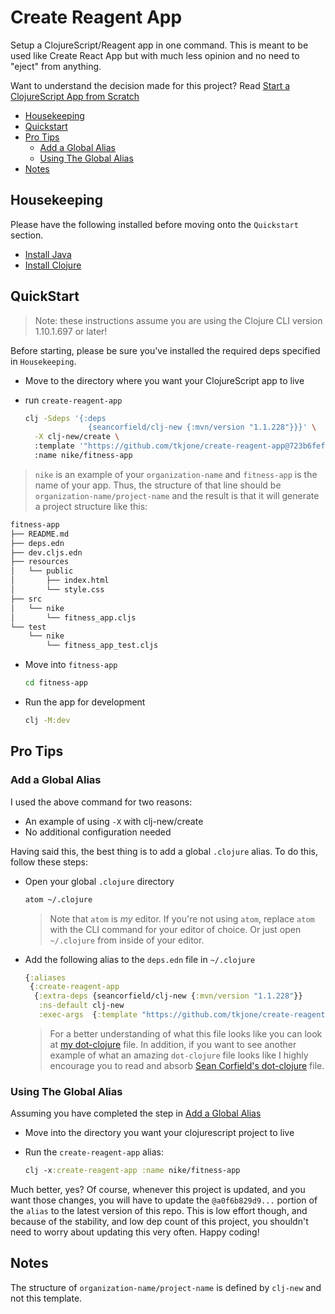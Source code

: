 # Create Reagent App

Setup a ClojureScript/Reagent app in one command.  This is meant to be used like Create React App but with much less opinion and no need to "eject" from anything.

Want to understand the decision made for this project?  Read [Start a ClojureScript App from Scratch]

- [Housekeeping]
- [Quickstart]
- [Pro Tips]
  - [Add a Global Alias]
  - [Using The Global Alias]
- [Notes]

## Housekeeping

Please have the following installed before moving onto the `Quickstart` section.

- [Install Java]
- [Install Clojure]

## QuickStart

> Note: these instructions assume you are using the Clojure CLI version 1.10.1.697 or later!

Before starting, please be sure you've installed the required deps specified in `Housekeeping`.

- Move to the directory where you want your ClojureScript app to live

- run `create-reagent-app`

  ```bash
  clj -Sdeps '{:deps
                {seancorfield/clj-new {:mvn/version "1.1.228"}}}' \
    -X clj-new/create \
    :template '"https://github.com/tkjone/create-reagent-app@723b6fef850b186c20ce3fc92390f92015be5113"' \
    :name nike/fitness-app
  ```

> `nike` is an example of your `organization-name` and `fitness-app` is the name of your app.  Thus, the structure of that line should be  `organization-name/project-name` and the result is that it will generate a project structure like this:

```bash
fitness-app
├── README.md
├── deps.edn
├── dev.cljs.edn
├── resources
│   └── public
│       ├── index.html
│       └── style.css
├── src
│   └── nike
│       └── fitness_app.cljs
└── test
    └── nike
        └── fitness_app_test.cljs
```

- Move into `fitness-app`

  ```bash
  cd fitness-app
  ```

- Run the app for development

  ```bash
  clj -M:dev
  ```

## Pro Tips

### Add a Global Alias

I used the above command for two reasons:

- An example of using `-X` with clj-new/create
- No additional configuration needed

Having said this, the best thing is to add a global `.clojure` alias.  To do this, follow these steps:

- Open your global `.clojure` directory

  ```bash
  atom ~/.clojure
  ```

  > Note that `atom` is _my_ editor.  If you're not using `atom`, replace `atom` with the CLI command for your editor of choice.  Or just open `~/.clojure` from inside of your editor.

- Add the following alias to the `deps.edn` file in `~/.clojure`

  ```clojure
  {:aliases
   {:create-reagent-app
    {:extra-deps {seancorfield/clj-new {:mvn/version "1.1.228"}}
     :ns-default clj-new
     :exec-args  {:template "https://github.com/tkjone/create-reagent-app@723b6fef850b186c20ce3fc92390f92015be5113"}}}}
  ```

  > For a better understanding of what this file looks like you can look at [my dot-clojure] file.  In addition, if you want to see another example of what an amazing `dot-clojure` file looks like I highly encourage you to read and absorb [Sean Corfield's dot-clojure] file.

### Using The Global Alias

Assuming you have completed the step in [Add a Global Alias]

- Move into the directory you want your clojurescript project to live

- Run the `create-reagent-app` alias:

  ```clj
  clj -x:create-reagent-app :name nike/fitness-app
  ```

Much better, yes?  Of course, whenever this project is updated, and you want those changes, you will have to update the `@a0f6b829d9...` portion of the `alias` to the latest version of this repo.   This is low effort though, and because of the stability, and low dep count of this project, you shouldn't need to worry about updating this very often.  Happy coding!

## Notes

The structure of `organization-name/project-name` is defined by `clj-new` and not this template.

[Housekeeping]: #housekeeping
[Quickstart]: #quickstart
[Pro Tips]: #pro-tips
[Notes]: #notes
[ClojureScript Version]: #clojurescript-version
[Using The Global Alias]: #using-the-global-alias


[Install Java]: https://www.youtube.com/watch?v=SljDPNwAFOc
[Install Clojure]: https://www.youtube.com/watch?v=5_q5pLoz9b0&t=2s
[1.10.741]: https://clojurescript.org/news/2020-04-24-release
[Add a Global Alias]: #add-a-global-alias
[resolve many of these issues]: https://www.clojuriststogether.org/news/q2-2020-funding-announcement/
[my dot-clojure]: https://github.com/athomasoriginal/dotfiles/blob/master/.clojure/deps.edn
[Sean Corfield's dot-clojure]: https://github.com/seancorfield/dot-clojure
[Add a Global Alias]: #add-a-global-alias
[Start a ClojureScript App from Scratch]: https://betweentwoparens.com/start-a-clojurescript-app-from-scratch
